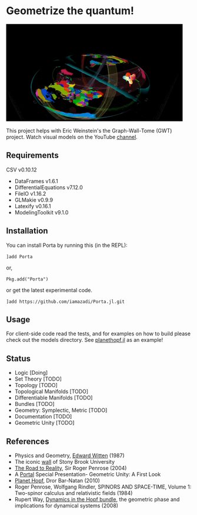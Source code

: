 # Geometrize the quantum!

![Gallery: Alternative view](https://github.com/iamazadi/Porta.jl/blob/master/docs/_posts_images/IMG_5621.gif)

This project helps with Eric Weinstein's the Graph-Wall-Tome (GWT) project. Watch visual
models on the YouTube [channel][1].

## Requirements
CSV v0.10.12
- DataFrames v1.6.1
- DifferentialEquations v7.12.0
- FileIO v1.16.2
- GLMakie v0.9.9
- Latexify v0.16.1
- ModelingToolkit v9.1.0


## Installation
You can install Porta by running this (in the REPL):

```julia-repl
]add Porta
```
or,
```julia-repl
Pkg.add("Porta")
```
or get the latest experimental code.
```julia-repl
]add https://github.com/iamazadi/Porta.jl.git
```

## Usage
For client-side code read the tests, and for examples on how to build please check out the
models directory. See [planethopf.jl](../master/models/planethopf.jl) as an example!

## Status
- Logic [Doing]
- Set Theory [TODO]
- Topology [TODO]
- Topological Manifolds [TODO]
- Differentiable Manifolds [TODO]
- Bundles [TODO]
- Geometry: Symplectic, Metric [TODO]
- Documentation [TODO]
- Geometric Unity [TODO]

## References
- Physics and Geometry, [Edward Witten][2] (1987)
- The iconic [wall][3] of Stony Brook University
- [The Road to Reality][4], Sir Roger Penrose (2004)
- A [Portal][5] Special Presentation- Geometric Unity: A First Look
- [Planet Hopf][6], Dror Bar-Natan (2010)
- Roger Penrose, Wolfgang Rindler, SPINORS AND SPACE-TIME, Volume 1: Two-spinor calculus and relativistic fields (1984)
- Rupert Way, [Dynamics in the Hopf bundle][7], the geometric phase and implications for dynamical systems (2008)

[1]: https://www.youtube.com/channel/UCY8FW_kvEfGDj5i5j_rkaqA
[2]: https://cds.cern.ch/record/181783/files/cer-000093203.pdf
[3]: http://www.math.stonybrook.edu/~tony/scgp/wall-story/wall-story.html
[4]: https://www.amazon.com/Road-Reality-Complete-Guide-Universe/dp/0679776311
[5]: https://youtu.be/Z7rd04KzLcg
[6]: http://drorbn.net/AcademicPensieve/Projects/PlanetHopf/
[7]: https://www.google.com/url?sa=t&rct=j&q=&esrc=s&source=web&cd=&cad=rja&uact=8&ved=2ahUKEwiCm-SnytGAAxUK2qQKHUB9CjoQFnoECBUQAQ&url=http%3A%2F%2Fpersonal.maths.surrey.ac.uk%2Fst%2FT.Bridges%2FGEOMETRIC-PHASE%2FRW_Finalformthesis.pdf&usg=AOvVaw2Fx2-wD95a3deuUiUaRef3&opi=89978449
